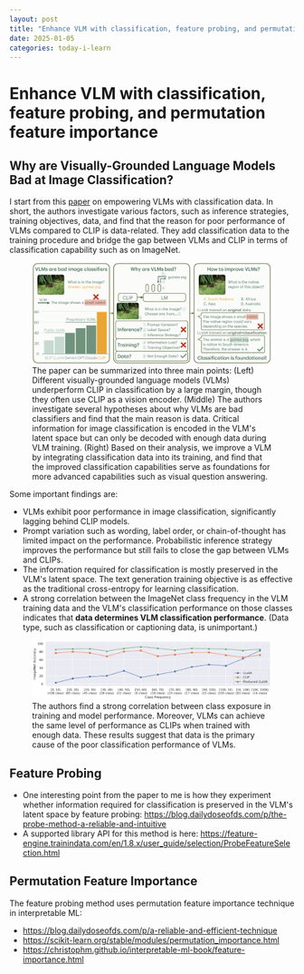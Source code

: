 ```yaml
---
layout: post
title: "Enhance VLM with classification, feature probing, and permutation feature importance"
date: 2025-01-05
categories: today-i-learn
---
```


# Enhance VLM with classification, feature probing, and permutation feature importance

## Why are Visually-Grounded Language Models Bad at Image Classification?

I start from this [paper](https://yuhui-zh15.github.io/VLMClassifier-Website/) on empowering VLMs with classification data. In short, the authors investigate various factors, such as inference strategies, training objectives, data, and find that the reason for poor performance of VLMs compared to CLIP is data-related. They add classification data to the training procedure and bridge the gap between VLMs and CLIP in terms of classification capability such as on ImageNet.

<figure>
  <img src="/assets/images/today-i-learn/2025-01-05-VLM-feature-probing-permutation-importance/overview.png" 
       alt="The paper can be summarized into three main points: (Left) Different visually-grounded language models (VLMs) underperform CLIP in classification by a large margin, though they often use CLIP as a vision encoder. (Middle) The authors investigate several hypotheses about why VLMs are bad classifiers and find that the main reason is data. Critical information for image classification is encoded in the VLM's latent space but can only be decoded with enough data during VLM training. (Right) Based on their analysis, we improve a VLM by integrating classification data into its training, and find that the improved classification capabilities serve as foundations for more advanced capabilities such as visual question answering." 
       width="800">
  <figcaption>
    The paper can be summarized into three main points: (Left) Different visually-grounded language models (VLMs) underperform CLIP in classification by a large margin, though they often use CLIP as a vision encoder. (Middle) The authors investigate several hypotheses about why VLMs are bad classifiers and find that the main reason is data. Critical information for image classification is encoded in the VLM's latent space but can only be decoded with enough data during VLM training. (Right) Based on their analysis, we improve a VLM by integrating classification data into its training, and find that the improved classification capabilities serve as foundations for more advanced capabilities such as visual question answering.
  </figcaption>
</figure>

Some important findings are:
- VLMs exhibit poor performance in image classification, significantly lagging behind CLIP models.
- Prompt variation such as wording, label order, or chain-of-thought has limited impact on the performance. Probabilistic inference strategy improves the performance but still fails to close the gap between VLMs and CLIPs.
- The information required for classification is mostly preserved in the VLM's latent space. The text generation training objective is as effective as the traditional cross-entropy for learning classification.
- A strong correlation between the ImageNet class frequency in the VLM training data and the VLM's classification performance on those classes indicates that **data determines VLM classification performance**. (Data type, such as classification or captioning data, is unimportant.)

<figure>
    <img src="/assets/images/today-i-learn/2025-01-05-VLM-feature-probing-permutation-importance/data.png" alt="The authors find a strong correlation between class exposure in training and model performance. Moreover, VLMs can achieve the same level of performance as CLIPs when trained with enough data. These results suggest that data is the primary cause of the poor classification performance of VLMs." width="800">
    <figcaption>
        The authors find a strong correlation between class exposure in training and model performance. Moreover, VLMs can achieve the same level of performance as CLIPs when trained with enough data. These results suggest that data is the primary cause of the poor classification performance of VLMs.
    </figcaption>
</figure>

## Feature Probing

- One interesting point from the paper to me is how they experiment whether information required for classification is preserved in the VLM's latent space by feature probing: https://blog.dailydoseofds.com/p/the-probe-method-a-reliable-and-intuitive
- A supported library API for this method is here: https://feature-engine.trainindata.com/en/1.8.x/user_guide/selection/ProbeFeatureSelection.html

## Permutation Feature Importance

The feature probing method uses permutation feature importance technique in interpretable ML:
- https://blog.dailydoseofds.com/p/a-reliable-and-efficient-technique
- https://scikit-learn.org/stable/modules/permutation_importance.html
- https://christophm.github.io/interpretable-ml-book/feature-importance.html